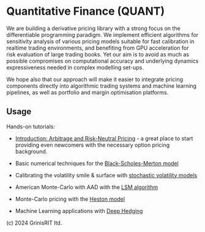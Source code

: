 # Quantitative Finance (QUANT)

We are building a derivative pricing library with a strong focus
on the differentiable programming paradigm. We implement efficient 
algorithms for sensitivity analysis of various pricing models 
suitable for fast calibration in realtime trading environments,
and benefiting from GPU acceleration for risk evaluation of large 
trading books. Yet our aim is to avoid as much as possible compromises 
on computational accuracy and underlying dynamics expressiveness needed
in complex modelling set-ups.  

We hope also that our approach will make it easier to integrate pricing 
components directly into algorithmic trading systems and machine learning 
pipelines, as well as portfolio and margin optimisation platforms.

## Usage

Hands-on tutorials:

* [Introduction: Arbitrage and Risk-Neutral Pricing](introduction.ipynb) - a great place to start 
providing even newcomers with the necessary option pricing background.

* Basic numerical techniques for the [Black-Scholes-Merton model](bsm.ipynb) 

* Calibrating the volatility smile & surface with [stochastic volatility models](vol_calibration.ipynb)

* American Monte-Carlo with AAD with the [LSM algorithm](lsm.ipynb)

* Monte-Carlo pricing with the [Heston model](heston_model.ipynb)

* Machine Learning applications with [Deep Hedging](deep_hedging.ipynb)
 

(c) 2024 GrinisRIT ltd.